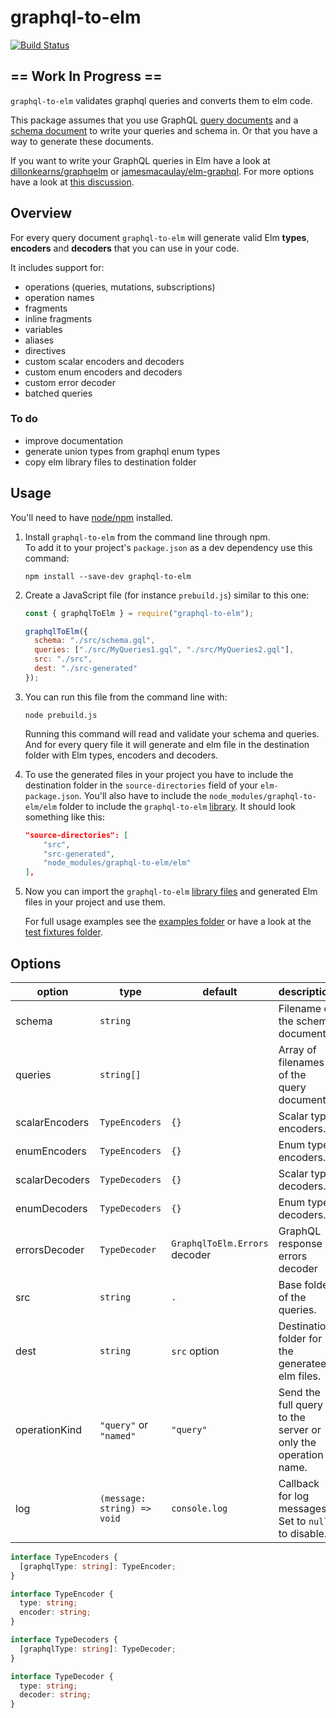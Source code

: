 # graphql-to-elm

[![Build Status](https://travis-ci.org/harmboschloo/graphql-to-elm.svg?branch=master)](https://travis-ci.org/harmboschloo/graphql-to-elm)

## == Work In Progress ==

`graphql-to-elm` validates graphql queries and converts them to elm code.

This package assumes that you use GraphQL [query documents](http://graphql.org/learn/queries/)
and a [schema document](http://graphql.org/learn/schema/) to write your queries and schema in.
Or that you have a way to generate these documents.

If you want to write your GraphQL queries in Elm have a look at
[dillonkearns/graphqelm](https://github.com/dillonkearns/graphqelm)
or [jamesmacaulay/elm-graphql](https://github.com/jamesmacaulay/elm-graphql).
For more options have a look at [this discussion](https://discourse.elm-lang.org/t/introducing-graphqelm-a-tool-for-type-safe-graphql-queries/472/4).

## Overview

For every query document `graphql-to-elm` will generate valid Elm **types**, **encoders** and **decoders** that you can use in your code.

It includes support for:

* operations (queries, mutations, subscriptions)
* operation names
* fragments
* inline fragments
* variables
* aliases
* directives
* custom scalar encoders and decoders
* custom enum encoders and decoders
* custom error decoder
* batched queries

### To do

* improve documentation
* generate union types from graphql enum types
* copy elm library files to destination folder

## Usage

You'll need to have [node/npm](https://nodejs.org) installed.

1.  Install `graphql-to-elm` from the command line through npm.  
    To add it to your project's `package.json` as a dev dependency use this command:

    ```shell
    npm install --save-dev graphql-to-elm
    ```

2.  Create a JavaScript file (for instance `prebuild.js`) similar to this one:

    ```js
    const { graphqlToElm } = require("graphql-to-elm");

    graphqlToElm({
      schema: "./src/schema.gql",
      queries: ["./src/MyQueries1.gql", "./src/MyQueries2.gql"],
      src: "./src",
      dest: "./src-generated"
    });
    ```

3.  You can run this file from the command line with:

    ```shell
    node prebuild.js
    ```

    Running this command will read and validate your schema and queries.
    And for every query file it will generate and elm file in the destination folder
    with Elm types, encoders and decoders.

4.  To use the generated files in your project you have to include the
    destination folder in the `source-directories` field of your `elm-package.json`.
    You'll also have to include the `node_modules/graphql-to-elm/elm` folder
    to include the `graphql-to-elm` [library](elm/GraphQL). It should look something like this:

    ```json
    "source-directories": [
        "src",
        "src-generated",
        "node_modules/graphql-to-elm/elm"
    ],
    ```

5.  Now you can import the `graphql-to-elm` [library files](elm/GraphQL) and generated
    Elm files in your project and use them.

    For full usage examples see the [examples folder](examples)
    or have a look at the [test fixtures folder](test/fixtures).

## Options

| option         | type                        | default                       | description                                                   |
| -------------- | --------------------------- | ----------------------------- | ------------------------------------------------------------- |
| schema         | `string`                    |                               | Filename of the schema document.                              |
| queries        | `string[]`                  |                               | Array of filenames of the query documents.                    |
| scalarEncoders | `TypeEncoders`              | `{}`                          | Scalar type encoders.                                         |
| enumEncoders   | `TypeEncoders`              | `{}`                          | Enum type encoders.                                           |
| scalarDecoders | `TypeDecoders`              | `{}`                          | Scalar type decoders.                                         |
| enumDecoders   | `TypeDecoders`              | `{}`                          | Enum type decoders.                                           |
| errorsDecoder  | `TypeDecoder`               | `GraphqlToElm.Errors` decoder | GraphQL response errors decoder                               |
| src            | `string`                    | `.`                           | Base folder of the queries.                                   |
| dest           | `string`                    | `src` option                  | Destination folder for the generateed elm files.              |
| operationKind  | `"query"` or `"named"`      | `"query"`                     | Send the full query to the server or only the operation name. |
| log            | `(message: string) => void` | `console.log`                 | Callback for log messages. Set to `null` to disable.          |

```TypeScript
interface TypeEncoders {
  [graphqlType: string]: TypeEncoder;
}

interface TypeEncoder {
  type: string;
  encoder: string;
}

interface TypeDecoders {
  [graphqlType: string]: TypeDecoder;
}

interface TypeDecoder {
  type: string;
  decoder: string;
}
```
